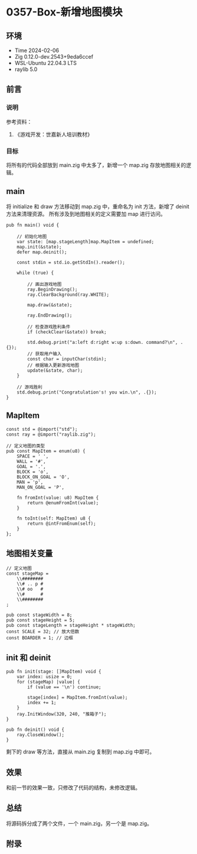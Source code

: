 # 0357-Box-新增地图模块

## 环境

- Time 2024-02-06
- Zig 0.12.0-dev.2543+9eda6ccef
- WSL-Ubuntu 22.04.3 LTS
- raylib 5.0

## 前言

### 说明

参考资料：

1. 《游戏开发：世嘉新人培训教材》

### 目标

将所有的代码全部放到 main.zig 中太多了，新增一个 map.zig 存放地图相关的逻辑。

## main

将 initialize 和 draw 方法移动到 map.zig 中，重命名为 init 方法，新增了 deinit 方法来清理资源。
所有涉及到地图相关的定义需要加 map 进行访问。

```zig
pub fn main() void {

    // 初始化地图
    var state: [map.stageLength]map.MapItem = undefined;
    map.init(&state);
    defer map.deinit();

    const stdin = std.io.getStdIn().reader();

    while (true) {

        // 画出游戏地图
        ray.BeginDrawing();
        ray.ClearBackground(ray.WHITE);

        map.draw(&state);

        ray.EndDrawing();

        // 检查游戏胜利条件
        if (checkClear(&state)) break;

        std.debug.print("a:left d:right w:up s:down. command?\n", .{});
        // 获取用户输入
        const char = inputChar(stdin);
        // 根据输入更新游戏地图
        update(&state, char);
    }

    // 游戏胜利
    std.debug.print("Congratulation's! you win.\n", .{});
}
```

## MapItem

```zig
const std = @import("std");
const ray = @import("raylib.zig");

// 定义地图的类型
pub const MapItem = enum(u8) {
    SPACE = ' ',
    WALL = '#',
    GOAL = '.',
    BLOCK = 'o',
    BLOCK_ON_GOAL = 'O',
    MAN = 'p',
    MAN_ON_GOAL = 'P',

    fn fromInt(value: u8) MapItem {
        return @enumFromInt(value);
    }

    fn toInt(self: MapItem) u8 {
        return @intFromEnum(self);
    }
};
```

## 地图相关变量

```zig
// 定义地图
const stageMap =
    \\########
    \\# .. p #
    \\# oo   #
    \\#      #
    \\########
;

pub const stageWidth = 8;
pub const stageHeight = 5;
pub const stageLength = stageHeight * stageWidth;
const SCALE = 32; // 放大倍数
const BOARDER = 1; // 边框
```

## init 和 deinit

```zig
pub fn init(stage: []MapItem) void {
    var index: usize = 0;
    for (stageMap) |value| {
        if (value == '\n') continue;

        stage[index] = MapItem.fromInt(value);
        index += 1;
    }
    ray.InitWindow(320, 240, "推箱子");
}

pub fn deinit() void {
    ray.CloseWindow();
}
```

剩下的 draw 等方法，直接从 main.zig 复制到 map.zig 中即可。

## 效果

和前一节的效果一致，只修改了代码的结构，未修改逻辑。

## 总结

将源码拆分成了两个文件，一个 main.zig，另一个是 map.zig。

## 附录
